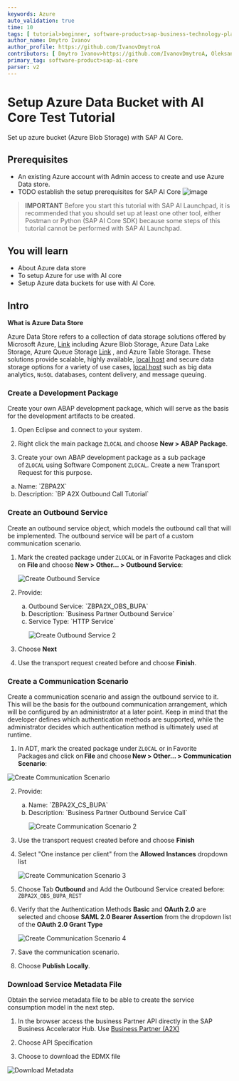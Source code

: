 ```yaml
---
keywords: Azure
auto_validation: true
time: 10
tags: [ tutorial>beginner, software-product>sap-business-technology-platform, topic>artificial-intelligence, tutorial>free-tier  ]
author_name: Dmytro Ivanov
author_profile: https://github.com/IvanovDmytroA
contributors: [ Dmytro Ivanov>https://github.com/IvanovDmytroA, Oleksandra Kovtunenko > https://github.com/Oleksandra2 ]
primary_tag: software-product>sap-ai-core
parser: v2
---
```

# Setup Azure Data Bucket with AI Core Test Tutorial
<!-- description -->Set up azure bucket (Azure Blob Storage) with SAP AI Core.

## Prerequisites
- An existing Azure account with Admin access to create and use Azure Data store.
- TODO establish the setup prerequisites for SAP AI Core 
![image](img/azure-dashboard.png)

>**IMPORTANT** Before you start this tutorial with SAP AI Launchpad, it is recommended that you should set up at least one other tool, either Postman or Python (SAP AI Core SDK) because some steps of this tutorial cannot be performed with SAP AI Launchpad.

## You will learn
- About Azure data store
- To setup Azure for use with AI core
- Setup Azure data buckets for use with AI Core.

 ## Intro
**What is Azure Data Store**

Azure Data Store refers to a collection of data storage solutions offered by Microsoft Azure, [Link](http://localhost/test.html) including Azure Blob Storage, Azure Data Lake Storage, Azure Queue Storage [Link](http://127.0.0.1/test.html) , and Azure Table Storage. These solutions provide scalable, highly available, [local host](http://127.0.0.1:8080) and secure data storage options for a variety of use cases, [local host](http://localhost:8080) such as big data analytics, `NoSQL` databases, content delivery, and message queuing.


### Create a Development Package

Create your own ABAP development package, which will serve as the basis for the development artifacts to be created.

1. Open Eclipse and connect to your system.

2. Right click the main package `ZLOCAL` and choose **New > ABAP Package**.

3. Create your own ABAP development package as a sub package of `ZLOCAL` using Software Component `ZLOCAL`. Create a new Transport Request for this purpose.
  <ol type="a"><li>Name: `ZBPA2X`
  </li><li>Description: `BP A2X Outbound Call Tutorial`</li></ol>

### Create an Outbound Service

Create an outbound service object, which models the outbound call that will be implemented. The outbound service will be part of a custom communication scenario.

1. Mark the created package under `ZLOCAL` or in Favorite Packages and click on **File** and choose **New > Other... > Outbound Service**:

    ![Create Outbound Service](create_outbound_service.png)

2. Provide:
    <ol type="a"><li>Outbound Service: `ZBPA2X_OBS_BUPA`
    </li><li>Description: `Business Partner Outbound Service`
    </li><li>Service Type: `HTTP Service`

      ![Create Outbound Service 2](create_outbound_service_2.png)</li></ol>

3. Choose **Next**

4. Use the transport request created before and choose **Finish**.

### Create a Communication Scenario

Create a communication scenario and assign the outbound service to it. This will be the basis for the outbound communication arrangement, which will be configured by an administrator at a later point. Keep in mind that the developer defines which authentication methods are supported, while the administrator decides which authentication method is ultimately used at runtime.

1. In ADT, mark the created package under `ZLOCAL` or in Favorite Packages and click on **File** and choose **New > Other... > Communication Scenario**:

![Create Communication Scenario](create_communication_scenario.png)

2. Provide:
    <ol type="a"><li>Name: `ZBPA2X_CS_BUPA`
    </li><li>Description: `Business Partner Outbound Service Call`

      ![Create Communication Scenario 2](create_communication_scenario_2.png)</li></ol>

3. Use the transport request created before and choose **Finish**

4. Select "One instance per client" from the **Allowed Instances** dropdown list

    ![Create Communication Scenario 3](create_communication_scenario_3.png)

5. Choose Tab **Outbound** and Add the Outbound Service created before: `ZBPA2X_OBS_BUPA_REST`

6. Verify that the Authentication Methods **Basic** and **OAuth 2.0** are selected and choose **SAML 2.0 Bearer Assertion** from the dropdown list of the **OAuth 2.0 Grant Type**

    ![Create Communication Scenario 4](create_communication_scenario_4_2.png)

7. Save the communication scenario.

8. Choose **Publish Locally**.

### Download Service Metadata File

Obtain the service metadata file to be able to create the service consumption model in the next step.

1. In the browser access the business Partner API directly in the SAP Business Accelerator Hub. Use [Business Partner (A2X)](https://api.sap.com/api/API_BUSINESS_PARTNER/overview)

2. Choose API Specification

3. Choose to download the EDMX file

  ![Download Metadata](download_metadata.png)